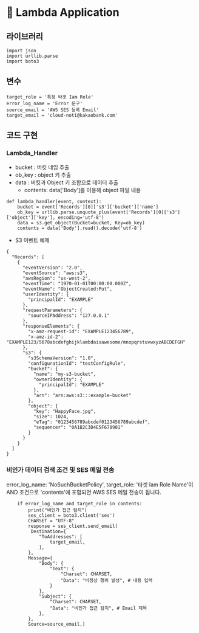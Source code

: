 # :rocket: Lambda Application 



## 라이브러리

```
import json
import urllib.parse
import boto3
```

## 변수 
```
target_role = '특정 타겟 Iam Role' 
error_log_name = 'Error 문구'
source_email = 'AWS SES 등록 Email'
target_email = 'cloud-noti@kakaobank.com'

```

## 코드 구현
### Lambda_Handler 
* bucket : 버킷 네임 추출 
* ob_key : object 키 추출
* data : 버킷과 Object 키 조합으로 데이터 추출 
    * contents: data['Body']를 이용해 object 파일 내용 
```
def lambda_handler(event, context):
    bucket = event['Records'][0]['s3']['bucket']['name'] 
    ob_key = urllib.parse.unquote_plus(event['Records'][0]['s3']['object']['key'], encoding='utf-8')  
    data = s3.get_object(Bucket=bucket, Key=ob_key) 
    contents = data['Body'].read().decode('utf-8')
```
* S3 이벤트 예제 

```
{
  "Records": [
    {
      "eventVersion": "2.0",
      "eventSource": "aws:s3",
      "awsRegion": "us-west-2",
      "eventTime": "1970-01-01T00:00:00.000Z",
      "eventName": "ObjectCreated:Put",
      "userIdentity": {
        "principalId": "EXAMPLE"
      },
      "requestParameters": {
        "sourceIPAddress": "127.0.0.1"
      },
      "responseElements": {
        "x-amz-request-id": "EXAMPLE123456789",
        "x-amz-id-2": "EXAMPLE123/5678abcdefghijklambdaisawesome/mnopqrstuvwxyzABCDEFGH"
      },
      "s3": {
        "s3SchemaVersion": "1.0",
        "configurationId": "testConfigRule",
        "bucket": {
          "name": "my-s3-bucket",
          "ownerIdentity": {
            "principalId": "EXAMPLE"
          },
          "arn": "arn:aws:s3:::example-bucket"
        },
        "object": {
          "key": "HappyFace.jpg",
          "size": 1024,
          "eTag": "0123456789abcdef0123456789abcdef",
          "sequencer": "0A1B2C3D4E5F678901"
        }
      }
    }
  ]
}
```

### 비인가 데이터 검색 조건 및 SES 메일 전송 
  error_log_name: 'NoSuchBucketPolicy', target_role: '타겟 Iam Role Name'이 AND 조건으로 'contents'에 포함되면 
  AWS SES 메일 전송이 됩니다. 
  
```
    if error_log_name and target_role in contents:
        print("비인가 접근 탐지")
        ses_client = boto3.client('ses')
        CHARSET = "UTF-8"
        response = ses_client.send_email(
         Destination={
            "ToAddresses": [
                target_email,
            ],
        },
        Message={
            "Body": {
                "Text": {
                    "Charset": CHARSET,
                    "Data": "비정상 행위 발생", # 내용 입력 
                }
            },
            "Subject": {
                "Charset": CHARSET,
                "Data": "비인가 접근 탐지", # Email 제목 
            },
        },
        Source=source_email,)
```
